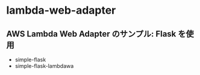# lambda-web-adapter
## AWS Lambda Web Adapter のサンプル: Flask を使用
- simple-flask
- simple-flask-lambdawa
